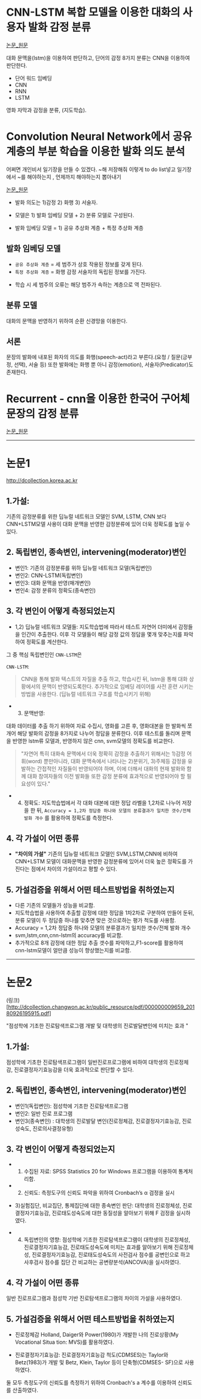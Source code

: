 # CNN-LSTM 복합 모델을 이용한 대화의 사용자 발화 감정 분류
[논문_원문](http://dcollection.korea.ac.kr/public_resource/pdf/000000072992_20180921122606.pdf)

대화 문맥을(lstm)을 이용하여 판단하고, 단어의 감정 8가지 분류는 CNN을 이용하여 판단한다.

+ 단어 워드 임베딩
+ CNN
+ RNN
+ LSTM

영화 자막과 감정을 분류, (지도학습).



# Convolution Neural Network에서 공유 계층의 부분 학습을 이용한 발화 의도 분석

어쩌면 개인비서 일기장을 만들 수 있겠다. ~해 저장해줘 이렇게 to do list넣고
일기장에서 ~를 해야하는지 , 언제까지 해야하는지 뽑아내기

[논문_원문](http://dcollection.kangwon.ac.kr/public_resource/pdf/000000028983_20180921125655.pdf)




+ 발화 의도는 1)감정 2) 화행 3) 서술자.

+ 모델은 1) 발화 임베딩 모델 + 2) 분류 모델로 구성된다.

+ 발화 임베딩 모델 = 1) 공유 추상화 계층 + 특정 추상화 계층

## 발화 임베딩 모델
+ `공유 추상화 계층` = 세 범주가 상호 작용된 정보를 갖게 된다. 
+ `특정 추상화 계층` = 화행 감정 서술자의 독립된 정보를 가진다.

- 학습 시 세 범주의 오류는 해당 범주가 속하는 계층으로 역 전파된다.

## 분류 모델

대화의 문맥을 반영하기 위하여 순환 신경망을 이용한다.


## 서론

문장의 발화에 내포된 화자의 의도를 화행(speech-act)라고 부른다.(요청 / 질문(긍부정, 선택), 서술 등)
또한 발화에는 화행 뿐 아니 감정(emotion), 서술자(Predicator)도 존재한다.


# Recurrent - cnn을 이용한 한국어 구어체 문장의 감정 분류
[논문_원문](http://dcollection.knu.ac.kr/public_resource/pdf/000000075960_20180921122158.pdf)




















------------------------
# 논문1
http://dcollection.korea.ac.kr

## 1.가설:
기존의 감정분류를 위한 딥뉴럴 네트워크 모델인 SVM, LSTM, CNN 보다 CNN+LSTM모델 사용이 대화 문맥을 반영한 감정분류에 있어 더욱 정확도를 높일 수 있다.

## 2. 독립변인, 종속변인, intervening(moderator)변인

+ 변인1: 기존의 감정분류를 위하 딥뉴럴 네트워크 모델(독립변인)
+ 변인2: CNN-LSTM(독립변인)
+ 변인3: 대화 문맥을 반영(매개변인) 
+ 변인4: 감정 분류의 정확도(종속변인)

## 3. 각 변인이 어떻게 측정되었는지
+ 1,2) 딥뉴럴 네트워크 모델들: 지도학습법에 따라서 테스트 자연어 더미에서 감정들을 인간이 추출한다. 이후 각 모델들이 해당 감정 값의 정답을 몇개 맞추는지를 파악하여 정확도를 계산한다.
 
그 중 핵심 독립변인인 `CNN-LSTM`은
 
 `CNN-LSTM`:
> CNN을 통해 발화 텍스트의 자질을 추출 하고, 학습시킨 뒤, lstm을 통해 대화 상황에서의 문맥이 반영되도록한다. 추가적으로 임베딩 레이어를 사전 훈련 시키는 방법을 사용한다. (딥뉴럴 네트워크 구조를 학습시키기 위해)


+ 3) 문맥반영:

대화 데이터를 추출 하기 위하여 자료 수집시, 영화를 고른 후, 영화대본을 한 발화씩 쪼개어 해당 발화의 감정을 8가지로 나누어 정답을 분류한다.
이후 테스트를 돌리며 문맥을 반영한 lstm류 모델과, 반영하지 않은 cnn, svm모델의 정확도를 비교한다.

> "자연어 특히 대화속 문맥에서 더욱 정확히 감정을 추출하기 위해서는 1)감정 어휘(word) 뿐만아니라, 대화 문맥속에서 나타나는 2)분위기, 3)주체등
감정을 유발하는 간접적인 자질들이 반영되어야 하며, 이에 더해서 대화의 현재 발화와 함께 대화 참여자들의 이전 발화들 또한 감정 분류에
효과적으로 반영되어야 할 필요성이 있다."


+ 4) 정확도:
지도학습법에서 각 대화 대본에 대한 정답 라벨을 1,2차로 나누어 저장을 한 뒤, 
`Accuracy = 1,2차 정답중 하나와 모델의 분류결과가 일치한 갯수/전체 발화 개수` 를 활용하여 정확도를 측정한다.


## 4. 각 가설이 어떤 종류
- **"차이의 가설"**
기존의 딥뉴럴 네트워크 모델인 SVM,LSTM,CNN에 비하여 CNN+LSTM 모델이 대화문맥을 반영한 감정분류에 있어서 더욱 높은 정확도를 가진다는 점에서 차이의 가설이라고 평할 수 있다.

## 5. 가설검증을 위해서 어떤 테스트방법을 취하였는지
- 다른 기존의 모델들가 성능을 비교함.
- 지도학습법을 사용하여 추출할 감정에 대한 정답을 1차2차로 구분하여 만들어 둔뒤, 분류 모델이 두 정답중 하나를 맞추면 맞은 것으로하는 평가 척도를 사용함.
- Accuracy = 1,2차 정답중 하나와 모델의 분류결과가 일치한 갯수/전체 발화 개수
- svm,lstm,cnn,cnn-lstm의 accuracy를 비교함. 
- 추가적으로 8개 감정에 대한 정답 추출 갯수를 파악하고,F1-score를 활용하여 cnn-lstm모델이 얼만큼 성능이 향상했는지를 비교함.


 

----------------------------------------

# 논문2

(링크)[http://dcollection.changwon.ac.kr/public_resource/pdf/000000009659_20180926195915.pdf]

"점성학에 기초한 진로탐색프로그램 개발 및 대학생의 진로발달변인에 미치는 효과 "


## 1.가설:
점성학에 기초한 진로탐색프로그램이 일반진로프로그램에 비하여 대학생의 진로정체감, 진로결정자기효능감을 더욱 효과적으로 판단할 수 있다.

## 2. 독립변인, 종속변인, intervening(moderator)변인
+ 변인1(독립변인): 점성학에 기초한 진로탐색프로그램
+ 변인2: 일반 진로 프로그램
+ 변인3(종속변인) : 대학생의 진로발달 변인(진로정체감, 진로결정자기효능감, 진로성숙도, 진로의사결정유형)

## 3. 각 변인이 어떻게 측정되었는지
+ 1) 수집된 자료: SPSS Statistics 20 for Windows 프로그램을 이용하여 통계처리함.
+ 2) 신뢰도: 측정도구의 신뢰도 파악을 위하여 Cronbach’s α 검정을 실시

+ 3)실험집단, 비교집단, 통제집단에 대한 종속변인 판단:  대학생의 진로정체성, 진로결정자기효능감, 진로태도성숙도에 대한 동질성을 알아보기 위해 F 검정을 실시하였다. 

+ 4) 독립변인의 영향: 점성학에 기초한 진로탐색프로그램이 대학생의 진로정체성, 진로결정자기효능감, 진로태도성숙도에 미치는 효과를 알아보기 위해 진로정체성, 진로결정자기효능감, 진로태도성숙도의 사전검사 점수를 공변인으로 하고 사후검사 점수를 집단 간 비교하는 공변량분석(ANCOVA)을 실시하였다.

## 4. 각 가설이 어떤 종류
일반 진로프로그램과 점성학 기반 진로탐색프로그램의 차이의 가설을 사용하였다.

## 5. 가설검증을 위해서 어떤 테스트방법을 취하였는지
+ 진로정체감 
Holland, Daiger와 Power(1980)가 개발한 나의 진로상황(My Vocational
Situa tion: MVS)를 활용하였다.

+ 진로결정자기효능감: 진로결정자기효능감 척도(CDMSES)는 Taylor와 Betz(1983)가 개발 및 Betz,
Klein, Taylor 등이 단축형(CDMSES- SF)으로 사용하였다.

둘 모두  측정도구의 신뢰도를 측정하기 위하여 Cronbach's a 계수를 이용하여 신뢰도를 산출하였다.

